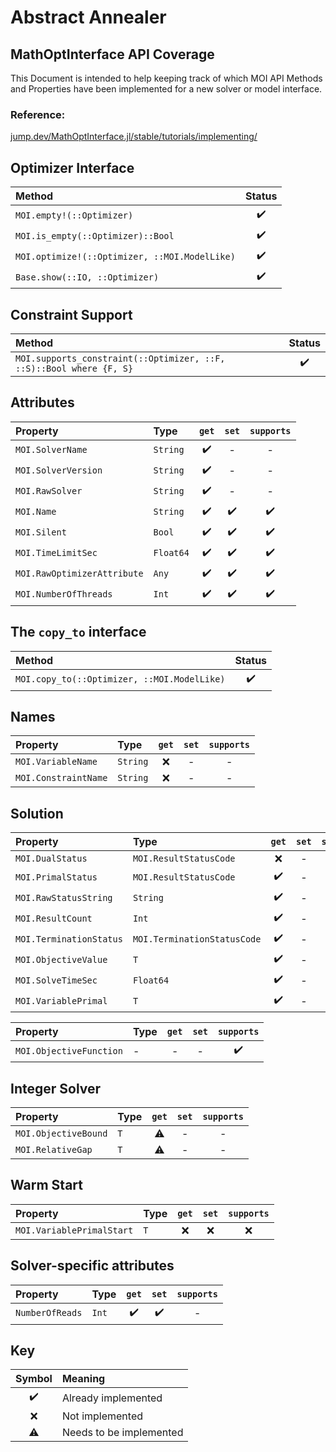 # Abstract Annealer

## MathOptInterface API Coverage
This Document is intended to help keeping track of which MOI API Methods and Properties have been implemented for a new solver or model interface.

### Reference:
[jump.dev/MathOptInterface.jl/stable/tutorials/implementing/](https://jump.dev/MathOptInterface.jl/stable/tutorials/implementing/)

## Optimizer Interface
| Method                                        | Status |
| :-------------------------------------------- | :----: |
| `MOI.empty!(::Optimizer)`                     |   ✔️    |
| `MOI.is_empty(::Optimizer)::Bool`             |   ✔️    |
| `MOI.optimize!(::Optimizer, ::MOI.ModelLike)` |   ✔️    |
| `Base.show(::IO, ::Optimizer)`                |   ✔️    |

## Constraint Support
| Method                                                              | Status |
| :------------------------------------------------------------------ | :----: |
| `MOI.supports_constraint(::Optimizer, ::F, ::S)::Bool where {F, S}` |   ✔️    |

## Attributes
| Property                    | Type      | `get` | `set` | `supports` |
| :-------------------------- | :-------- | :---: | :---: | :--------: |
| `MOI.SolverName`            | `String`  |   ✔️   |   -   |     -      |
| `MOI.SolverVersion`         | `String`  |   ✔️   |   -   |     -      |
| `MOI.RawSolver`             | `String`  |   ✔️   |   -   |     -      |
| `MOI.Name`                  | `String`  |   ✔️   |   ✔️   |     ✔️      |
| `MOI.Silent`                | `Bool`    |   ✔️   |   ✔️   |     ✔️      |
| `MOI.TimeLimitSec`          | `Float64` |   ✔️   |   ✔️   |     ✔️      |
| `MOI.RawOptimizerAttribute` | `Any`     |   ✔️   |   ✔️   |     ✔️      |
| `MOI.NumberOfThreads`       | `Int`     |   ✔️   |   ✔️   |     ✔️      |

## The `copy_to` interface 
| Method                                      | Status |
| :------------------------------------------ | :----: |
| `MOI.copy_to(::Optimizer, ::MOI.ModelLike)` |   ✔️    |

## Names
| Property             | Type     | `get` | `set` | `supports` |
| :------------------- | :------- | :---: | :---: | :--------: |
| `MOI.VariableName`   | `String` |   ❌   |   -   |     -      |
| `MOI.ConstraintName` | `String` |   ❌   |   -   |     -      |

## Solution
| Property                | Type                        | `get` | `set` | `supports` |
| :---------------------- | :-------------------------- | :---: | :---: | :--------: |
| `MOI.DualStatus`        | `MOI.ResultStatusCode`      |   ❌   |   -   |     -      |
| `MOI.PrimalStatus`      | `MOI.ResultStatusCode`      |   ✔️   |   -   |     -      |
| `MOI.RawStatusString`   | `String`                    |   ✔️   |   -   |     -      |
| `MOI.ResultCount`       | `Int`                       |   ✔️   |   -   |     -      |
| `MOI.TerminationStatus` | `MOI.TerminationStatusCode` |   ✔️   |   -   |     -      |
| `MOI.ObjectiveValue`    | `T`                         |   ✔️   |   -   |     -      |
| `MOI.SolveTimeSec`      | `Float64`                   |   ✔️   |   -   |     -      |
| `MOI.VariablePrimal`    | `T`                         |   ✔️   |   -   |     -      |

| Property                | Type | `get` | `set` | `supports` |
| :---------------------- | :--- | :---: | :---: | :--------: |
| `MOI.ObjectiveFunction` | -    |   -   |   -   |     ✔️      |

## Integer Solver
| Property             | Type | `get` | `set` | `supports` |
| :------------------- | :--- | :---: | :---: | :--------: |
| `MOI.ObjectiveBound` | `T`  |   ⚠️   |   -   |     -      |
| `MOI.RelativeGap`    | `T`  |   ⚠️   |   -   |     -      |

## Warm Start
| Property                  | Type | `get` | `set` | `supports` |
| :------------------------ | :--- | :---: | :---: | :--------: |
| `MOI.VariablePrimalStart` | `T`  |   ❌   |   ❌   |     ❌      |

## Solver-specific attributes
| Property        | Type  | `get` | `set` | `supports` |
| :-------------- | :---- | :---: | :---: | :--------: |
| `NumberOfReads` | `Int` |   ✔️   |   ✔️   |     -      |

## Key
| Symbol | Meaning                 |
| :----: | :---------------------- |
|   ✔️    | Already implemented     |
|   ❌    | Not implemented         |
|   ⚠️    | Needs to be implemented |